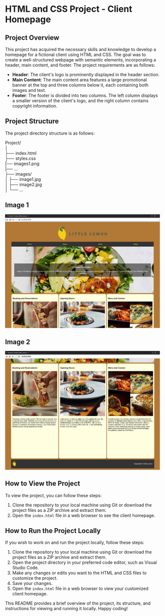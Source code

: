 # HTML and CSS Project - Client Homepage

## Project Overview
This project has acquired the necessary skills and knowledge to develop a homepage for a fictional client using HTML and CSS. The goal was to create a well-structured webpage with semantic elements, incorporating a header, main content, and footer. The project requirements are as follows:
- **Header**: The client's logo is prominently displayed in the header section.
- **Main Content**: The main content area features a large promotional banner at the top and three columns below it, each containing both images and text.
- **Footer**: The footer is divided into two columns. The left column displays a smaller version of the client's logo, and the right column contains copyright information.

## Project Structure

The project directory structure is as follows:

Project/<br />
│<br />
├── index.html<br />
├── styles.css<br />
|── images1.png<br />
|── ...<br />
├── images/<br />
│ ├── image1.jpg<br />
│ ├── image2.jpg<br />
│ └── ...<br />

## Image 1
![Alt text](../HTML_and_CSS/littleLemon_H_C_1.png)
<br />
## Image 2 
![Alt text](../HTML_and_CSS/littleLemon_H_C_2.png)

## How to View the Project

To view the project, you can follow these steps:

1. Clone the repository to your local machine using Git or download the project files as a ZIP archive and extract them.
2. Open the `index.html` file in a web browser to see the client homepage.

## How to Run the Project Locally

If you wish to work on and run the project locally, follow these steps:

1. Clone the repository to your local machine using Git or download the project files as a ZIP archive and extract them.
2. Open the project directory in your preferred code editor, such as Visual Studio Code.
3. Make any changes or edits you want to the HTML and CSS files to customize the project.
4. Save your changes.
5. Open the `index.html` file in a web browser to view your customized client homepage.

This README provides a brief overview of the project, its structure, and instructions for viewing and running it locally. Happy coding!
